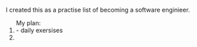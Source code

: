 I created this as a practise list of becoming a software enginieer. 

<ol>My plan:
  <li> - daily exersises </li>
  <li> </li>


 </ol>